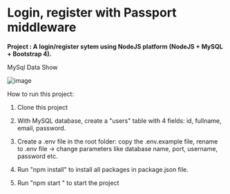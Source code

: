 # Login, register with Passport middleware

**Project : A login/register sytem using NodeJS platform (NodeJS + MySQL + Bootstrap 4).**

MySql Data Show

![image](https://user-images.githubusercontent.com/106422008/182209476-5283f8b0-116d-4782-9103-b371dbd573b5.png)

How to run this project: 

1. Clone this project

2. With MySQL database, create a "users" table with 4 fields: id, fullname, email, password.

3. Create a .env file in the root folder: copy the .env.example file, rename to .env file -> change parameters like database name, port, username, password etc.

4. Run "npm install" to install all packages in package.json file.

5. Run "npm start " to start the project
